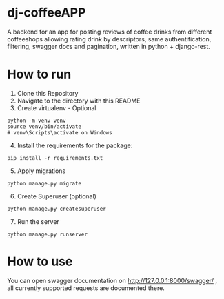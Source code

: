 # dj-coffeeAPP
A backend for an app for posting
reviews of coffee drinks from different coffeeshops allowing rating
drink by descriptors, same authentification, filtering, swagger docs
and pagination, written in python + django-rest.

# How to run
1. Clone this Repository
2. Navigate to the directory with this README
3. Create virtualenv - Optional
```
python -m venv venv
source venv/bin/activate
# venv\Scripts\activate on Windows
```
4. Install the requirements for the package:
```
pip install -r requirements.txt
```
5. Apply migrations
```
python manage.py migrate
```
6. Create Superuser (optional)
```
python manage.py createsuperuser
```
7. Run the server
```
python manage.py runserver
```

# How to use
You can open swagger documentation on http://127.0.0.1:8000/swagger/ , all currently supported requests are documented there.
